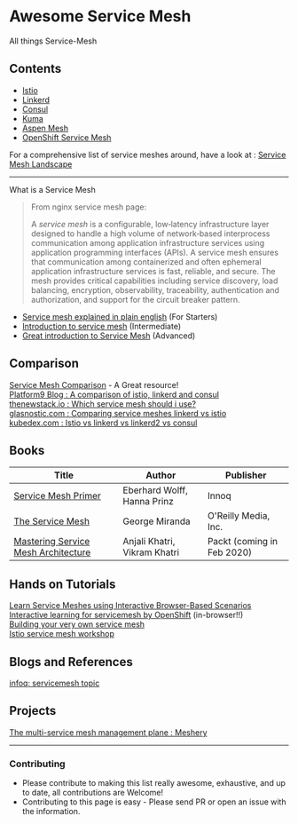 # Awesome Service Mesh
All things Service-Mesh

## Contents
 - [Istio](https://github.com/k8s-dev/awesome-servicemesh/blob/master/Istio.md)
 - [Linkerd](https://github.com/k8s-dev/awesome-servicemesh/blob/master/Linkerd.md)
 - [Consul ](https://github.com/k8s-dev/awesome-servicemesh/blob/master/Consul.md)
 - [Kuma](https://github.com/k8s-dev/awesome-servicemesh/blob/master/Kuma.md)
- [Aspen Mesh](https://github.com/k8s-dev/awesome-servicemesh/blob/master/AspenMesh.md)
- [OpenShift Service Mesh](https://github.com/k8s-dev/awesome-servicemesh/blob/master/OpenShiftServiceMesh.md)

For a comprehensive list of service meshes around, have a look at : [Service Mesh Landscape](https://layer5.io/landscape/)

---

 What is a Service Mesh

> From nginx service mesh page:
> 
> A _service mesh_ is a configurable, low‑latency infrastructure layer designed to handle a high volume of network‑based interprocess communication among application infrastructure services using application programming interfaces (APIs). A service mesh ensures that communication among containerized and often ephemeral application infrastructure services is fast, reliable, and secure. The mesh provides critical capabilities including service discovery, load balancing, encryption, observability, traceability, authentication and authorization, and support for the circuit breaker pattern.

 - [Service mesh explained in plain english](https://medium.com/swlh/service-mesh-explained-in-plain-english-8e5505f74ead) (For Starters)
  - [Introduction to service mesh](https://medium.com/@arjunrc143/introduction-to-service-mesh-4fc2b872d4f9)   (Intermediate)
  - [Great introduction to Service Mesh](https://medium.com/microservices-in-practice/service-mesh-for-microservices-2953109a3c9a)    (Advanced)



## Comparison
[Service Mesh Comparison](https://servicemesh.es) - A Great resource!     
[Platform9 Blog : A comparison of istio, linkerd and consul](https://platform9.com/blog/kubernetes-service-mesh-a-comparison-of-istio-linkerd-and-consul/)         
[thenewstack.io : Which service mesh should i use?](https://thenewstack.io/which-service-mesh-should-i-use/)        
[glasnostic.com : Comparing service meshes linkerd vs istio](https://glasnostic.com/blog/comparing-service-meshes-linkerd-vs-istio)     
[kubedex.com : Istio vs linkerd vs linkerd2 vs consul](https://kubedex.com/istio-vs-linkerd-vs-linkerd2-vs-consul/)

## Books

| Title | Author | Publisher |
| ----- | ------ | --------- |
| [Service Mesh Primer](https://leanpub.com/service-mesh-primer)      |       Eberhard Wolff, Hanna Prinz |     Innoq      |
|  [The Service Mesh](https://www.oreilly.com/library/view/the-service-mesh/9781492031321/)      |   George Miranda      |       O'Reilly Media, Inc.    |
| [Mastering Service Mesh Architecture](https://www.packtpub.com/in/web-development/mastering-service-mesh-architecture) |   Anjali Khatri, Vikram Khatri|  Packt (coming in Feb 2020)  |
 
## Hands on Tutorials
[Learn Service Meshes using Interactive Browser-Based Scenarios](https://www.katacoda.com/courses/servicemesh)               
[Interactive learning for servicemesh by OpenShift](https://learn.openshift.com/servicemesh) (in-browser!!)         
[Building your very own service mesh](https://medium.com/faun/building-your-very-own-service-mesh-4723895d061d)          
[Istio service mesh workshop](https://github.com/layer5io/istio-service-mesh-workshop)

## Blogs and References
[infoq: servicemesh topic](https://www.infoq.com/servicemesh/)

## Projects
[The multi-service mesh management plane : Meshery](https://meshery.io/) 

---
### Contributing
-   Please contribute to making this list really awesome, exhaustive, and up to date, all contributions are Welcome!
-   Contributing to this page is easy - Please send PR or open an issue with the information.
<!--stackedit_data:
eyJoaXN0b3J5IjpbLTEwNTUxOTAwNzYsLTE5Mjg1NzE5NTMsMz
Y0NDAxNDI1LC01NjYxMTQ1NTAsLTU3MzQwMjM2LDM0NDk4MDMw
MywxMzk4NzE1MDUxLC0yMzc1NzAzNzgsLTE2NDQwMjI2MzAsLT
E0MjM2OTI1ODBdfQ==
-->